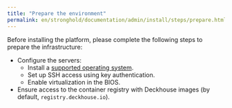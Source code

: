 ```yaml
---
title: "Prepare the environment"
permalink: en/stronghold/documentation/admin/install/steps/prepare.html
---
```


Before installing the platform, please complete the following steps to prepare the infrastructure:

- Configure the servers:
  - Install a [supported operating system](../../../about/requirements.html#supported-os).
  - Set up SSH access using key authentication.
  - Enable virtualization in the BIOS.
- Ensure access to the container registry with Deckhouse images (by default, `registry.deckhouse.io`).
